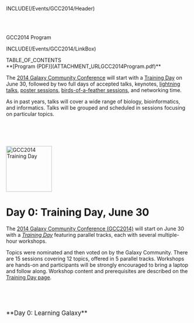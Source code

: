 INCLUDE(/Events/GCC2014/Header)

<br /><br />


<div class="title">GCC2014 Program</div>

INCLUDE(/Events/GCC2014/LinkBox)
<div class='right'>TABLE_OF_CONTENTS<br />
<div class='right'>**[Program (PDF)](ATTACHMENT_URLGCC2014Program.pdf)** &nbsp; </div>
</div>

The [2014 Galaxy Community Conference](../) will start with a [Training Day](../TrainingDay) on June 30, followed by two full days of accepted talks, keynotes, [lightning talks](../Lightning), [poster sessions](/Events/GCC2014/Abstracts/#poster-abstracts), [birds-of-a-feather sessions](../BoFs), and networking time.

As in past years, talks will cover a wide range of biology, bioinformatics, and informatics.  Talks will be grouped and scheduled in sessions focusing on particular topics.

<br /><br />

<div class='left'><br /><a href='/Events/GCC2014/TrainingDay/'><img src='/Images/Logos/GCC2014TDLogoSmall.png' alt='GCC2014 Training Day' width="125" /></a></div>

# Day 0: Training Day, June 30

The [2014 Galaxy Community Conference (GCC2014)](/Events/GCC2014) will start on June 30 with a *[Training Day](/Events/GCC2014/TrainingDay)* featuring parallel tracks, each with several multiple-hour workshops.

Topics were nominated and then voted on by the Galaxy Community.  There are 15 sessions covering 12 topics, offered in 5 parallel tracks.  Workshops are hands-on and participants will be strongly encouraged to bring a laptop and follow along.  Workshop content and prerequisites are described on the [Training Day page](/Events/GCC2014/TrainingDay).

<br /><br />

<div class='center'><br /><span style="font-size: larger;">**Day 0: Learning Galaxy**</span><br /></div>

